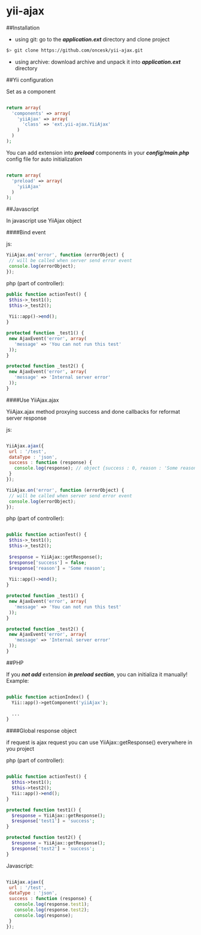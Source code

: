 yii-ajax
========

##Installation

 - using git: go to the ***application.ext*** directory and clone project<bR>

```bash
$> git clone https://github.com/oncesk/yii-ajax.git
```
 - using archive: download archive and unpack it into ***application.ext*** directory

##Yii configuration

Set as a component


```php

return array(
  'components' => array(
    'yiiAjax' => array(
      'class' => 'ext.yii-ajax.YiiAjax'
    )
  )
);

```

You can add extension into ***preload*** components in your ***config/main.php*** config file for auto initialization

```php

return array(
  'preload' => array(
    'yiiAjax'
  )
);

```

##Javascript

In javascript use YiiAjax object

####Bind event

js:

```javascript
YiiAjax.on('error', function (errorObject) {
 // will be called when server send error event
 console.log(errorObject);
});
```

php (part of controller):

```php
public function actionTest() {
 $this->_test1();
 $this->_test2();
 
 Yii::app()->end();
}

protected function _test1() {
 new AjaxEvent('error', array(
   'message' => 'You can not run this test'
 ));
}

protected function _test2() {
 new AjaxEvent('error', array(
   'message' => 'Internal server error'
 ));
}

```

####Use YiiAjax.ajax

YiiAjax.ajax method proxying success and done callbacks for reformat server response

js:

```javascript

YiiAjax.ajax({
 url : '/test',
 dataType : 'json',
 success : function (response) {
   console.log(response); // object {success : 0, reason : 'Some reason'}
 }
});

YiiAjax.on('error', function (errorObject) {
 // will be called when server send error event
 console.log(errorObject);
});

```

php (part of controller):

```php

public function actionTest() {
 $this->_test1();
 $this->_test2();
 
 $response = YiiAjax::getResponse();
 $response['success'] = false;
 $response['reason'] = 'Some reason';
 
 Yii::app()->end();
}

protected function _test1() {
 new AjaxEvent('error', array(
   'message' => 'You can not run this test'
 ));
}

protected function _test2() {
 new AjaxEvent('error', array(
   'message' => 'Internal server error'
 ));
}

```


##PHP

If you ***not add***  extension ***in preload section***, you can initializa it manually!<br>
Example:

```php

public function actionIndex() {
  Yii::app()->getComponent('yiiAjax');
  
  ...
}

```

####Global response object

if request is ajax request you can use YiiAjax::getResponse() everywhere in you project

php (part of controller):

```php

public function actionTest() {
  $this->test1();
  $this->test2();
  Yii::app()->end();
}

protected function test1() {
  $response = YiiAjax::getResponse();
  $response['test1'] = 'success';
}

protected function test2() {
  $response = YiiAjax::getResponse();
  $response['test2'] = 'success';
}

```

Javascript:

```javascript

YiiAjax.ajax({
 url : '/test',
 dataType : 'json',
 success : function (response) {
   console.log(response.test1);
   console.log(response.test2);
   console.log(response);
 }
});

```

